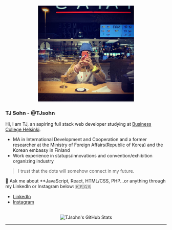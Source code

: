 <p align="center">
<img src="https://github.com/TJsohn/TJsohn/blob/main/github_profile2.jpg" width="300" alt="myself">
</p>

### TJ Sohn - @TJsohn

Hi, I am TJ, an aspiring full stack web developer studying at [Business College Helsinki](https://en.bc.fi/).

- MA in International Development and Cooperation and a former researcher at the Ministry of Foreign Affairs(Republic of Korea) and the Korean embassy in Finland
- Work experience in statups/innovations and convention/exhibition organizing industry
> I trust that the dots will somehow connect in my future.

💬 Ask me about **JavaScript, React, HTML/CSS, PHP...or anything through my LinkedIn or Instagram below:
🇰🇷🇬🇧
- [LinkedIn](https://www.linkedin.com/in/tjsohn/)
- [Instagram](https://www.instagram.com/realzzungeffect/)


<br>

<div align=center>
  <img src="https://github-readme-stats.vercel.app/api/top-langs/?username=TJsohn&theme=gruvbox&show_icons=true&hide_border=true&layout=compact" alt="TJsohn's GitHub Stats" />
</div>


<hr>
